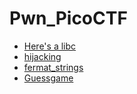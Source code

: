 # Pwn_PicoCTF

- [Here's a libc](./Pwn_Pico/herelibc_challenge.md)
- [hijacking](./Pwn_Pico/hijacking_challenge.md)
- [fermat_strings](./Pwn_Pico/fermat_strins_challenge.md)
- [Guessgame](./Pwn_Pico/Guessgame_challenge.md)

